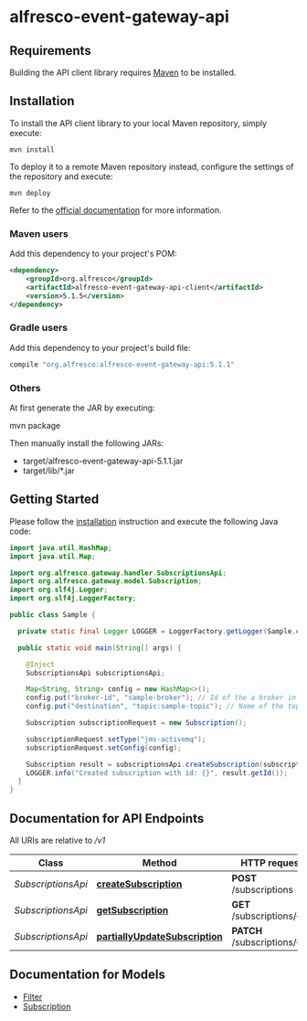 # alfresco-event-gateway-api

## Requirements

Building the API client library requires [Maven](https://maven.apache.org) to be installed.

## Installation

To install the API client library to your local Maven repository, simply execute:

```shell
mvn install
```

To deploy it to a remote Maven repository instead, configure the settings of the repository and execute:

```shell
mvn deploy
```

Refer to the [official documentation](https://maven.apache.org/plugins/maven-deploy-plugin/usage.html) for more information.

### Maven users

Add this dependency to your project's POM:

```xml
<dependency>
    <groupId>org.alfresco</groupId>
    <artifactId>alfresco-event-gateway-api-client</artifactId>
    <version>5.1.5</version>
</dependency>
```

### Gradle users

Add this dependency to your project's build file:

```groovy
compile "org.alfresco:alfresco-event-gateway-api:5.1.1"
```

### Others

At first generate the JAR by executing:

mvn package

Then manually install the following JARs:

* target/alfresco-event-gateway-api-5.1.1.jar
* target/lib/*.jar

## Getting Started

Please follow the [installation](#installation) instruction and execute the following Java code:

```java
import java.util.HashMap;
import java.util.Map;

import org.alfresco.gateway.handler.SubscriptionsApi;
import org.alfresco.gateway.model.Subscription;
import org.slf4j.Logger;
import org.slf4j.LoggerFactory;

public class Sample {

  private static final Logger LOGGER = LoggerFactory.getLogger(Sample.class);

  public static void main(String[] args) {

    @Inject
    SubscriptionsApi subscriptionsApi;

    Map<String, String> config = new HashMap<>();
    config.put("broker-id", "sample-broker"); // Id of the a broker in alfresco-event-gateway configuration
    config.put("destination", "topic:sample-topic"); // Name of the topic to which the gateway shall publish the events

    Subscription subscriptionRequest = new Subscription();

    subscriptionRequest.setType("jms-activemq");
    subscriptionRequest.setConfig(config);

    Subscription result = subscriptionsApi.createSubscription(subscriptionRequest);
    LOGGER.info("Created subscription with id: {}", result.getId());
  }
}
```

## Documentation for API Endpoints

All URIs are relative to */v1*

Class | Method | HTTP request | Description
------------ | ------------- | ------------- | -------------
*SubscriptionsApi* | [**createSubscription**](docs/SubscriptionsApi.md#createSubscription) | **POST** /subscriptions | 
*SubscriptionsApi* | [**getSubscription**](docs/SubscriptionsApi.md#getSubscription) | **GET** /subscriptions/{id} | 
*SubscriptionsApi* | [**partiallyUpdateSubscription**](docs/SubscriptionsApi.md#partiallyUpdateSubscription) | **PATCH** /subscriptions/{id} | 

## Documentation for Models

 - [Filter](docs/Filter.md)
 - [Subscription](docs/Subscription.md)

